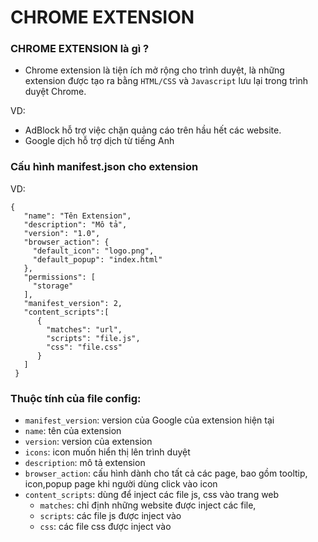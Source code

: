 # CHROME EXTENSION

### CHROME EXTENSION là gì ?

-  Chrome extension là tiện ích mở rộng cho trình duyệt, là những extension được tạo ra bằng `HTML/CSS` và `Javascript` lưu lại trong trình duyệt Chrome.

VD:

-  AdBlock hỗ trợ việc chặn quảng cáo trên hầu hết các website.
-  Google dịch hỗ trợ dịch từ tiếng Anh

### Cấu hình manifest.json cho extension

VD:

```
{
   "name": "Tên Extension",
   "description": "Mô tả",
   "version": "1.0",
   "browser_action": {
     "default_icon": "logo.png",
     "default_popup": "index.html"
   },
   "permissions": [
     "storage"
   ],
   "manifest_version": 2,
   "content_scripts":[
      {
        "matches": "url",
        "scripts": "file.js",
        "css": "file.css"
      }
   ]
 }

```

### Thuộc tính của file config:

-  `manifest_version`: version của Google của extension hiện tại
-  `name`: tên của extension
-  `version`: version của extension
-  `icons`: icon muốn hiển thị lên trình duyệt
-  `description`: mô tả extension
-  `browser_action`: cấu hình dành cho tất cả các page, bao gồm tooltip, icon,popup page khi người dùng click vào icon
-  `content_scripts`: dùng để inject các file js, css vào trang web
   -  `matches`: chỉ định những website được inject các file,
   -  `scripts`: các file js được inject vào
   -  `css`: các file css được inject vào
